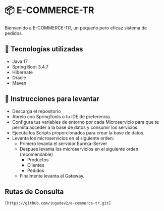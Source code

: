 # 📦 E-COMMERCE-TR

Bienvenido a E-COMMERCE-TR, un pequeño pero eficaz sistema de pedidos.

## 🚀 Tecnologías utilizadas

- Java 17
- Spring Boot 3.4.7
- Hibernate
- Oracle
- Maven

## 📄 Instrucciones para levantar
- Descarga el repositorio
- Abrelo con SpringTools o tu IDE de preferencia.
- Configura tus variables de entorno por cada Microservicio para que te permita acceder a la base de datos y consumir los servicios.
- Ejecuta los Scripts proporcionados para crear la base de datos.
- Levanta los microservicios en el siguiente orden:
  - Primero levanta el servidor Eureka-Server
  - Despues levanta los microservicios en el siguiente orden (recomendable)
    - Productos
    - Clientes
    - Pedidos
  - Finalmente levanta el Gateway.

## Rutas de Consulta
```bash
[https://github.com/jugodev2/e-commerce-tr.git]

